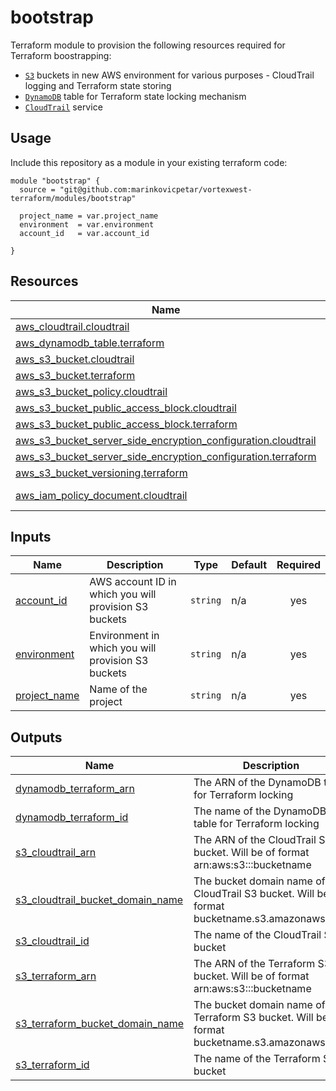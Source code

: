 # bootstrap

Terraform module to provision the following resources required for Terraform boostrapping:
- [`S3`](https://docs.aws.amazon.com/AmazonS3/latest/userguide/Welcome.html) buckets in new AWS environment for various purposes - CloudTrail logging and Terraform state storing
- [`DynamoDB`](https://aws.amazon.com/dynamodb/) table for Terraform state locking mechanism
- [`CloudTrail`](https://docs.aws.amazon.com/awscloudtrail/latest/userguide/cloudtrail-user-guide.html) service


## Usage

Include this repository as a module in your existing terraform code:

```hcl
module "bootstrap" {
  source = "git@github.com:marinkovicpetar/vortexwest-terraform/modules/bootstrap"

  project_name = var.project_name
  environment  = var.environment
  account_id   = var.account_id
  
}
```

## Resources

| Name | Type |
|------|------|
| [aws_cloudtrail.cloudtrail](https://registry.terraform.io/providers/hashicorp/aws/latest/docs/resources/cloudtrail) | resource |
| [aws_dynamodb_table.terraform](https://registry.terraform.io/providers/hashicorp/aws/latest/docs/resources/dynamodb_table) | resource |
| [aws_s3_bucket.cloudtrail](https://registry.terraform.io/providers/hashicorp/aws/latest/docs/resources/s3_bucket) | resource |
| [aws_s3_bucket.terraform](https://registry.terraform.io/providers/hashicorp/aws/latest/docs/resources/s3_bucket) | resource |
| [aws_s3_bucket_policy.cloudtrail](https://registry.terraform.io/providers/hashicorp/aws/latest/docs/resources/s3_bucket_policy) | resource |
| [aws_s3_bucket_public_access_block.cloudtrail](https://registry.terraform.io/providers/hashicorp/aws/latest/docs/resources/s3_bucket_public_access_block) | resource |
| [aws_s3_bucket_public_access_block.terraform](https://registry.terraform.io/providers/hashicorp/aws/latest/docs/resources/s3_bucket_public_access_block) | resource |
| [aws_s3_bucket_server_side_encryption_configuration.cloudtrail](https://registry.terraform.io/providers/hashicorp/aws/latest/docs/resources/s3_bucket_server_side_encryption_configuration) | resource |
| [aws_s3_bucket_server_side_encryption_configuration.terraform](https://registry.terraform.io/providers/hashicorp/aws/latest/docs/resources/s3_bucket_server_side_encryption_configuration) | resource |
| [aws_s3_bucket_versioning.terraform](https://registry.terraform.io/providers/hashicorp/aws/latest/docs/resources/s3_bucket_versioning) | resource |
| [aws_iam_policy_document.cloudtrail](https://registry.terraform.io/providers/hashicorp/aws/latest/docs/data-sources/iam_policy_document) | data source |

## Inputs

| Name | Description | Type | Default | Required |
|------|-------------|------|---------|:--------:|
| <a name="input_account_id"></a> [account\_id](#input\_account\_id) | AWS account ID in which you will provision S3 buckets | `string` | n/a | yes |
| <a name="input_environment"></a> [environment](#input\_environment) | Environment in which you will provision S3 buckets | `string` | n/a | yes |
| <a name="input_project_name"></a> [project\_name](#input\_project\_name) | Name of the project | `string` | n/a | yes |

## Outputs

| Name | Description |
|------|-------------|
| <a name="output_dynamodb_terraform_arn"></a> [dynamodb\_terraform\_arn](#output\_dynamodb\_terraform\_arn) | The ARN of the DynamoDB table for Terraform locking |
| <a name="output_dynamodb_terraform_id"></a> [dynamodb\_terraform\_id](#output\_dynamodb\_terraform\_id) | The name of the DynamoDB table for Terraform locking |
| <a name="output_s3_cloudtrail_arn"></a> [s3\_cloudtrail\_arn](#output\_s3\_cloudtrail\_arn) | The ARN of the CloudTrail S3 bucket. Will be of format arn:aws:s3:::bucketname |
| <a name="output_s3_cloudtrail_bucket_domain_name"></a> [s3\_cloudtrail\_bucket\_domain\_name](#output\_s3\_cloudtrail\_bucket\_domain\_name) | The bucket domain name of the CloudTrail S3 bucket. Will be of format bucketname.s3.amazonaws.com |
| <a name="output_s3_cloudtrail_id"></a> [s3\_cloudtrail\_id](#output\_s3\_cloudtrail\_id) | The name of the CloudTrail S3 bucket |
| <a name="output_s3_terraform_arn"></a> [s3\_terraform\_arn](#output\_s3\_terraform\_arn) | The ARN of the Terraform S3 bucket. Will be of format arn:aws:s3:::bucketname |
| <a name="output_s3_terraform_bucket_domain_name"></a> [s3\_terraform\_bucket\_domain\_name](#output\_s3\_terraform\_bucket\_domain\_name) | The bucket domain name of the Terraform S3 bucket. Will be of format bucketname.s3.amazonaws.com |
| <a name="output_s3_terraform_id"></a> [s3\_terraform\_id](#output\_s3\_terraform\_id) | The name of the Terraform S3 bucket |